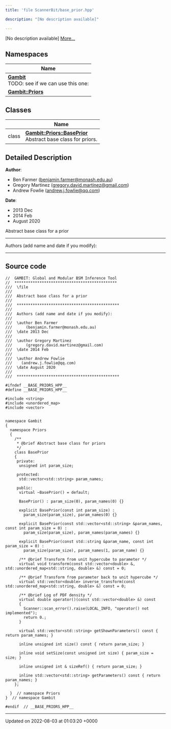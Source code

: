 ```yaml
---
title: 'file ScannerBit/base_prior.hpp'

description: "[No description available]"

---
```







[No description available] [More...](#detailed-description)

## Namespaces

| Name           |
| -------------- |
| **[Gambit](/documentation/code/main/namespaces/namespacegambit/)** <br>TODO: see if we can use this one:  |
| **[Gambit::Priors](/documentation/code/main/namespaces/namespacegambit_1_1priors/)**  |

## Classes

|                | Name           |
| -------------- | -------------- |
| class | **[Gambit::Priors::BasePrior](/documentation/code/main/classes/classgambit_1_1priors_1_1baseprior/)** <br>Abstract base class for priors.  |

## Detailed Description


**Author**: 

  * Ben Farmer ([benjamin.farmer@monash.edu.au](mailto:benjamin.farmer@monash.edu.au)) 
  * Gregory Martinez ([gregory.david.martinez@gmail.com](mailto:gregory.david.martinez@gmail.com)) 
  * Andrew Fowlie ([andrew.j.fowlie@qq.com](mailto:andrew.j.fowlie@qq.com)) 


**Date**: 

  * 2013 Dec
  * 2014 Feb
  * August 2020


Abstract base class for a prior



------------------

Authors (add name and date if you modify):



------------------




## Source code

```
//  GAMBIT: Global and Modular BSM Inference Tool
//  *********************************************
///  \file
///
///  Abstract base class for a prior
///
///  *********************************************
///
///  Authors (add name and date if you modify):
///
///  \author Ben Farmer
///      (benjamin.farmer@monash.edu.au)
///  \date 2013 Dec
///
///  \author Gregory Martinez
///      (gregory.david.martinez@gmail.com)
///  \date 2014 Feb
///
///  \author Andrew Fowlie
///    (andrew.j.fowlie@qq.com)
///  \date August 2020
///
///  *********************************************

#ifndef __BASE_PRIORS_HPP__
#define __BASE_PRIORS_HPP__

#include <string>
#include <unordered_map>
#include <vector>


namespace Gambit
{
  namespace Priors
  {
    /**
     * @brief Abstract base class for priors
     */
    class BasePrior
    {
     private:
      unsigned int param_size;

     protected:
      std::vector<std::string> param_names;

     public:
      virtual ~BasePrior() = default;

      BasePrior() : param_size(0), param_names(0) {}

      explicit BasePrior(const int param_size) :
        param_size(param_size), param_names(0) {}

      explicit BasePrior(const std::vector<std::string> &param_names, const int param_size = 0) :
        param_size(param_size), param_names(param_names) {}

      explicit BasePrior(const std::string &param_name, const int param_size = 0) :
        param_size(param_size), param_names(1, param_name) {}

      /** @brief Transform from unit hypercube to parameter */
      virtual void transform(const std::vector<double> &, std::unordered_map<std::string, double> &) const = 0;

      /** @brief Transform from parameter back to unit hypercube */
      virtual std::vector<double> inverse_transform(const std::unordered_map<std::string, double> &) const = 0;

      /** @brief Log of PDF density */
      virtual double operator()(const std::vector<double> &) const
      {
        Scanner::scan_error().raise(LOCAL_INFO, "operator() not implemented");
        return 0.;
      }

      virtual std::vector<std::string> getShownParameters() const { return param_names; }

      inline unsigned int size() const { return param_size; }

      inline void setSize(const unsigned int size) { param_size = size; }

      inline unsigned int & sizeRef() { return param_size; }

      inline std::vector<std::string> getParameters() const { return param_names; }
    };

  }  // namespace Priors
}  // namespace Gambit

#endif  // __BASE_PRIORS_HPP__
```


-------------------------------

Updated on 2022-08-03 at 01:03:20 +0000
